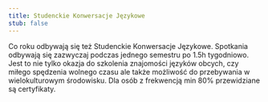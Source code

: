 ```yaml
---
title: Studenckie Konwersacje Językowe
stub: false
---
```

Co roku odbywają się też Studenckie Konwersacje Językowe. Spotkania odbywają się zazwyczaj podczas jednego semestru po 1.5h tygodniowo. Jest to nie tylko okazja do szkolenia znajomości języków obcych, czy miłego spędzenia wolnego czasu ale także możliwość do przebywania w wielokulturowym środowisku. Dla osób z frekwencją min 80% przewidziane są certyfikaty.